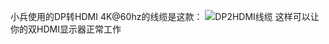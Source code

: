 小兵使用的DP转HDMI 4K@60hz的线缆是这款：
![DP2HDMI线缆](https://raw.githubusercontent.com/daliansky/morefine-S500-Hackintosh/main/Docs/images/Cable/DP2HDMI.jpeg)
这样可以让你的双HDMI显示器正常工作